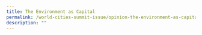```yaml
---
title: The Environment as Capital
permalink: /world-cities-summit-issue/opinion-the-environment-as-capital/
description: ""
---
```


